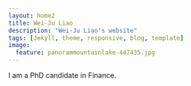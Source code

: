 ```yaml
---
layout: home2
title: Wei-Ju Liao
description: "Wei-Ju Liao's website"
tags: [Jekyll, theme, responsive, blog, template] 
image:
  feature: panorammountainlake-447435.jpg
---
```


I am a PhD candidate in Finance.
